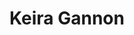---
title: Keira Gannon
qrcode: data:image/png;base64,iVBORw0KGgoAAAANSUhEUgAAAQAAAAEAAQMAAABmvDolAAAABlBMVEX///8AAABVwtN&#43;AAACBUlEQVR42uyYOxKkMAxEm3Lg0EfwUXwzPjfjKD6CQwKK3mqZmWVqiTbCLhRNwZtASGp98Nprr/2fTSS5RSJkeK5kHhH0jH0BAIYtro559Fz1ZA/r&#43;aIdwJHLhmTeInHDiCBvGwRqsBDkrdxsEwBY4qyU2&#43;LSJWA5iQREBXQHhrukfTpQ9WHdQx59Sc7cvBGQZwPVIh3zUNnjTtIfDkyO68ScFCUFy1uBDaq1rgCWNOtH4OyL1PBA4HCprCYAVxurkz4oJ&#43;0v/PkODQBy02dQOVmUnubmdpmCGgCwI0mr1Ys2JMcMqL/GuStg2gFYOVkykpxdATybAsCCaZO3GL&#43;N9SeaLQAmA3Wg1tPdcyGlD20BSjlpdbBcg1e8hPcFwGlniOsZVMmgZrm/MtgEMLmSlirmWh9UZK6k41J6jQBS8NWVuFiUJBPrgaubzweUZ0tNsIlFlXUA6TIe9AFIzEecG2v4fAf4tgCbPz9uUvP36CyobArYzSlYagK2PkgfLlNQA8CEYE3I1FmbqAqM19LrAvjseqwXn91nZen1Q7UAfI6HNgUVzd9qSQcaA77HQ852b7M7yO0J9MnAeTwE7GqoJUEpd22s/QCxHqqVk3qTfs8L7QAIeaob61yvB2gKqMdD7CEPW&#43;ApFcc/18WHA&#43;fxUPu0bQZ5dCYT6Ap47bXXfu1PAAAA//8BgLAAkwiiawAAAABJRU5ErkJggg==
index: false
private: true
---